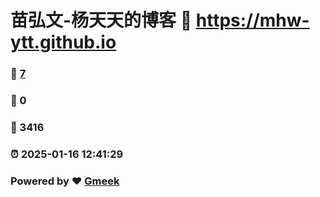 # 苗弘文-杨天天的博客 :link: https://mhw-ytt.github.io 
### :page_facing_up: [7](https://mhw-ytt.github.io/tag.html) 
### :speech_balloon: 0 
### :hibiscus: 3416 
### :alarm_clock: 2025-01-16 12:41:29 
### Powered by :heart: [Gmeek](https://github.com/Meekdai/Gmeek)
